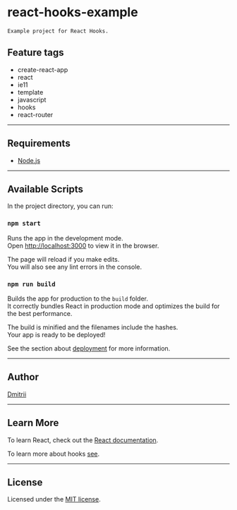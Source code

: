 # react-hooks-example

    Example project for React Hooks.

## Feature tags

- create-react-app
- react
- ie11
- template
- javascript
- hooks
- react-router

---

## Requirements

- [Node.js](https://nodejs.org/en/download/package-manager/)

---

## Available Scripts

In the project directory, you can run:

### `npm start`

Runs the app in the development mode.<br />
Open [http://localhost:3000](http://localhost:3000) to view it in the browser.

The page will reload if you make edits.<br />
You will also see any lint errors in the console.

### `npm run build`

Builds the app for production to the `build` folder.<br />
It correctly bundles React in production mode and optimizes the build for the best performance.

The build is minified and the filenames include the hashes.<br />
Your app is ready to be deployed!

See the section about [deployment](https://facebook.github.io/create-react-app/docs/deployment) for more information.

---

## Author

[Dmitrii](https://github.com/dmitrii92)

---

## Learn More

To learn React, check out the [React documentation](https://reactjs.org/).

To learn more about hooks [see](https://ru.reactjs.org/docs/hooks-intro.html).

---

## License

Licensed under the [MIT license](./LICENSE).
